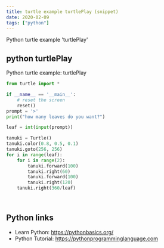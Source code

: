```yaml
---
title: turtle example turtlePlay (snippet)
date: 2020-02-09
tags: ["python"]
---
```

Python turtle example 'turtlePlay'


## python turtlePlay

Python turtle example: turtlePlay

```python
from turtle import *

if __name__ == '__main__':
	# reset the screen
	reset()
prompt = '>'
print("how many leaves do you want?")

leaf = int(input(prompt))

tanuki = Turtle()
tanuki.color(0.8, 0.5, 0.1)
tanuki.goto(256, 256)
for i in range(leaf):
	for i in range(2):
		tanuki.forward(100)
		tanuki.right(60)
		tanuki.forward(100)
		tanuki.right(120)
	tanuki.right(360/leaf)
	
	


```

## Python links

- Learn Python: https://pythonbasics.org/
- Python Tutorial: https://pythonprogramminglanguage.com
